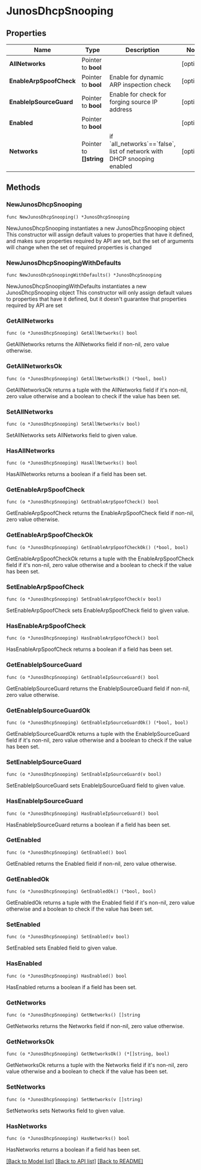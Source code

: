 # JunosDhcpSnooping

## Properties

Name | Type | Description | Notes
------------ | ------------- | ------------- | -------------
**AllNetworks** | Pointer to **bool** |  | [optional] 
**EnableArpSpoofCheck** | Pointer to **bool** | Enable for dynamic ARP inspection check | [optional] 
**EnableIpSourceGuard** | Pointer to **bool** | Enable for check for forging source IP address | [optional] 
**Enabled** | Pointer to **bool** |  | [optional] 
**Networks** | Pointer to **[]string** | if &#x60;all_networks&#x60;&#x3D;&#x3D;&#x60;false&#x60;, list of network with DHCP snooping enabled | [optional] 

## Methods

### NewJunosDhcpSnooping

`func NewJunosDhcpSnooping() *JunosDhcpSnooping`

NewJunosDhcpSnooping instantiates a new JunosDhcpSnooping object
This constructor will assign default values to properties that have it defined,
and makes sure properties required by API are set, but the set of arguments
will change when the set of required properties is changed

### NewJunosDhcpSnoopingWithDefaults

`func NewJunosDhcpSnoopingWithDefaults() *JunosDhcpSnooping`

NewJunosDhcpSnoopingWithDefaults instantiates a new JunosDhcpSnooping object
This constructor will only assign default values to properties that have it defined,
but it doesn't guarantee that properties required by API are set

### GetAllNetworks

`func (o *JunosDhcpSnooping) GetAllNetworks() bool`

GetAllNetworks returns the AllNetworks field if non-nil, zero value otherwise.

### GetAllNetworksOk

`func (o *JunosDhcpSnooping) GetAllNetworksOk() (*bool, bool)`

GetAllNetworksOk returns a tuple with the AllNetworks field if it's non-nil, zero value otherwise
and a boolean to check if the value has been set.

### SetAllNetworks

`func (o *JunosDhcpSnooping) SetAllNetworks(v bool)`

SetAllNetworks sets AllNetworks field to given value.

### HasAllNetworks

`func (o *JunosDhcpSnooping) HasAllNetworks() bool`

HasAllNetworks returns a boolean if a field has been set.

### GetEnableArpSpoofCheck

`func (o *JunosDhcpSnooping) GetEnableArpSpoofCheck() bool`

GetEnableArpSpoofCheck returns the EnableArpSpoofCheck field if non-nil, zero value otherwise.

### GetEnableArpSpoofCheckOk

`func (o *JunosDhcpSnooping) GetEnableArpSpoofCheckOk() (*bool, bool)`

GetEnableArpSpoofCheckOk returns a tuple with the EnableArpSpoofCheck field if it's non-nil, zero value otherwise
and a boolean to check if the value has been set.

### SetEnableArpSpoofCheck

`func (o *JunosDhcpSnooping) SetEnableArpSpoofCheck(v bool)`

SetEnableArpSpoofCheck sets EnableArpSpoofCheck field to given value.

### HasEnableArpSpoofCheck

`func (o *JunosDhcpSnooping) HasEnableArpSpoofCheck() bool`

HasEnableArpSpoofCheck returns a boolean if a field has been set.

### GetEnableIpSourceGuard

`func (o *JunosDhcpSnooping) GetEnableIpSourceGuard() bool`

GetEnableIpSourceGuard returns the EnableIpSourceGuard field if non-nil, zero value otherwise.

### GetEnableIpSourceGuardOk

`func (o *JunosDhcpSnooping) GetEnableIpSourceGuardOk() (*bool, bool)`

GetEnableIpSourceGuardOk returns a tuple with the EnableIpSourceGuard field if it's non-nil, zero value otherwise
and a boolean to check if the value has been set.

### SetEnableIpSourceGuard

`func (o *JunosDhcpSnooping) SetEnableIpSourceGuard(v bool)`

SetEnableIpSourceGuard sets EnableIpSourceGuard field to given value.

### HasEnableIpSourceGuard

`func (o *JunosDhcpSnooping) HasEnableIpSourceGuard() bool`

HasEnableIpSourceGuard returns a boolean if a field has been set.

### GetEnabled

`func (o *JunosDhcpSnooping) GetEnabled() bool`

GetEnabled returns the Enabled field if non-nil, zero value otherwise.

### GetEnabledOk

`func (o *JunosDhcpSnooping) GetEnabledOk() (*bool, bool)`

GetEnabledOk returns a tuple with the Enabled field if it's non-nil, zero value otherwise
and a boolean to check if the value has been set.

### SetEnabled

`func (o *JunosDhcpSnooping) SetEnabled(v bool)`

SetEnabled sets Enabled field to given value.

### HasEnabled

`func (o *JunosDhcpSnooping) HasEnabled() bool`

HasEnabled returns a boolean if a field has been set.

### GetNetworks

`func (o *JunosDhcpSnooping) GetNetworks() []string`

GetNetworks returns the Networks field if non-nil, zero value otherwise.

### GetNetworksOk

`func (o *JunosDhcpSnooping) GetNetworksOk() (*[]string, bool)`

GetNetworksOk returns a tuple with the Networks field if it's non-nil, zero value otherwise
and a boolean to check if the value has been set.

### SetNetworks

`func (o *JunosDhcpSnooping) SetNetworks(v []string)`

SetNetworks sets Networks field to given value.

### HasNetworks

`func (o *JunosDhcpSnooping) HasNetworks() bool`

HasNetworks returns a boolean if a field has been set.


[[Back to Model list]](../README.md#documentation-for-models) [[Back to API list]](../README.md#documentation-for-api-endpoints) [[Back to README]](../README.md)


